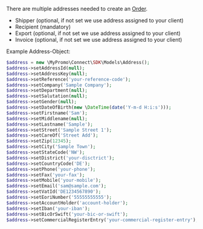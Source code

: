 There are multiple addresses needed to create an [Order][Order].
- Shipper (optional, if not set we use address assigned to your client)
- Recipient (mandatory)
- Export (optional, if not set we use address assigned to your client)
- Invoice (optional, if not set we use address assigned to your client)

Example Address-Object:

```php
$address = new \MyPromo\Connect\SDK\Models\Address();
$address->setAddressId(null);
$address->setAddressKey(null);
$address->setReference('your-reference-code');
$address->setCompany('Sample Company');
$address->setDepartment(null);
$address->setSalutation(null);
$address->setGender(null);
$address->setDateOfBirth(new \DateTime(date('Y-m-d H:i:s')));
$address->setFirstname('Sam');
$address->setMiddlename(null);
$address->setLastname('Sample');
$address->setStreet('Sample Street 1');
$address->setCareOf('Street Add');
$address->setZip(12345);
$address->setCity('Sample Town');
$address->setStateCode('NW');
$address->setDistrict('your-disctrict');
$address->setCountryCode('DE');
$address->setPhone('your-phone');
$address->setFax('your-fax');
$address->setMobile('your-mobile');
$address->setEmail('sam@sample.com');
$address->setVatId('DE1234567890');
$address->setEoriNumber('55555555555');
$address->setAccountHolder('account-holder');
$address->setIban('your-iban');
$address->setBicOrSwift('your-bic-or-swift');
$address->setCommercialRegisterEntry('your-commercial-register-entry');

```

[Order]: Order.md
